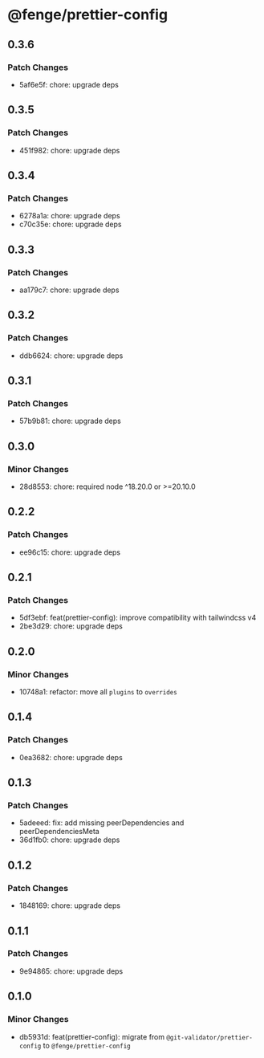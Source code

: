 # @fenge/prettier-config

## 0.3.6

### Patch Changes

- 5af6e5f: chore: upgrade deps

## 0.3.5

### Patch Changes

- 451f982: chore: upgrade deps

## 0.3.4

### Patch Changes

- 6278a1a: chore: upgrade deps
- c70c35e: chore: upgrade deps

## 0.3.3

### Patch Changes

- aa179c7: chore: upgrade deps

## 0.3.2

### Patch Changes

- ddb6624: chore: upgrade deps

## 0.3.1

### Patch Changes

- 57b9b81: chore: upgrade deps

## 0.3.0

### Minor Changes

- 28d8553: chore: required node ^18.20.0 or >=20.10.0

## 0.2.2

### Patch Changes

- ee96c15: chore: upgrade deps

## 0.2.1

### Patch Changes

- 5df3ebf: feat(prettier-config): improve compatibility with tailwindcss v4
- 2be3d29: chore: upgrade deps

## 0.2.0

### Minor Changes

- 10748a1: refactor: move all `plugins` to `overrides`

## 0.1.4

### Patch Changes

- 0ea3682: chore: upgrade deps

## 0.1.3

### Patch Changes

- 5adeeed: fix: add missing peerDependencies and peerDependenciesMeta
- 36d1fb0: chore: upgrade deps

## 0.1.2

### Patch Changes

- 1848169: chore: upgrade deps

## 0.1.1

### Patch Changes

- 9e94865: chore: upgrade deps

## 0.1.0

### Minor Changes

- db5931d: feat(prettier-config): migrate from `@git-validator/prettier-config` to `@fenge/prettier-config`
